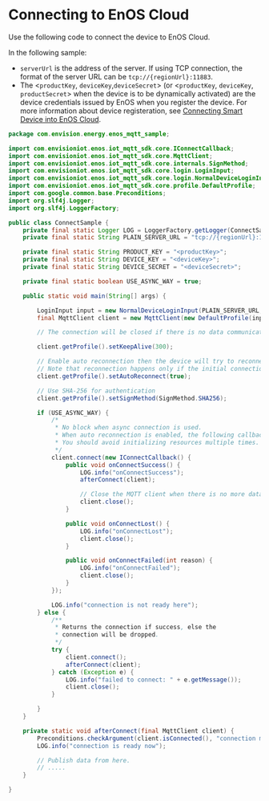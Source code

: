 # Connecting to EnOS Cloud

Use the following code to connect the device to EnOS Cloud.

In the following sample:
- `serverUrl` is the address of the server. If using TCP connection, the format of the server URL can be `tcp://{regionUrl}:11883`. 
- The <`productKey`, `deviceKey`,`deviceSecret`> (or <`productKey`, `deviceKey`,  `productSecret`> when the device is to be dynamically activated) are the device credentials issued by EnOS when you register the device. For more information about device registeration, see [Connecting Smart Device into EnOS Cloud](/docs/device-connection/en/latest/quickstart/gettingstarted_device_connection).


```java
package com.envision.energy.enos_mqtt_sample;

import com.envisioniot.enos.iot_mqtt_sdk.core.IConnectCallback;
import com.envisioniot.enos.iot_mqtt_sdk.core.MqttClient;
import com.envisioniot.enos.iot_mqtt_sdk.core.internals.SignMethod;
import com.envisioniot.enos.iot_mqtt_sdk.core.login.LoginInput;
import com.envisioniot.enos.iot_mqtt_sdk.core.login.NormalDeviceLoginInput;
import com.envisioniot.enos.iot_mqtt_sdk.core.profile.DefaultProfile;
import com.google.common.base.Preconditions;
import org.slf4j.Logger;
import org.slf4j.LoggerFactory;

public class ConnectSample {
    private final static Logger LOG = LoggerFactory.getLogger(ConnectSample.class);
    private final static String PLAIN_SERVER_URL = "tcp://{regionUrl}:11883";

    private final static String PRODUCT_KEY = "<productKey>";
    private final static String DEVICE_KEY = "<deviceKey>";
    private final static String DEVICE_SECRET = "<deviceSecret>";

    private final static boolean USE_ASYNC_WAY = true;

    public static void main(String[] args) {

        LoginInput input = new NormalDeviceLoginInput(PLAIN_SERVER_URL, PRODUCT_KEY, DEVICE_KEY, DEVICE_SECRET);
        final MqttClient client = new MqttClient(new DefaultProfile(input));

        // The connection will be closed if there is no data communication between the device and EnOS

        client.getProfile().setKeepAlive(300);

        // Enable auto reconnection then the device will try to reconnect when the connection is closed.
        // Note that reconnection happens only if the initial connection succeeded.
        client.getProfile().setAutoReconnect(true);

        // Use SHA-256 for authentication
        client.getProfile().setSignMethod(SignMethod.SHA256);

        if (USE_ASYNC_WAY) {
            /*
             * No block when async connection is used.
             * When auto reconnection is enabled, the following callback functions will be called every time a reconnection occurs.
             * You should avoid initializing resources multiple times.
             */
            client.connect(new IConnectCallback() {
                public void onConnectSuccess() {
                    LOG.info("onConnectSuccess");
                    afterConnect(client);

                    // Close the MQTT client when there is no more data
                    client.close();
                }

                public void onConnectLost() {
                    LOG.info("onConnectLost");
                    client.close();
                }

                public void onConnectFailed(int reason) {
                    LOG.info("onConnectFailed");
                    client.close();
                }
            });

            LOG.info("connection is not ready here");
        } else {
            /**
             * Returns the connection if success, else the
			 * connection will be dropped.
             */
            try {
                client.connect();
                afterConnect(client);
            } catch (Exception e) {
                LOG.info("failed to connect: " + e.getMessage());
                client.close();
            }

        }
    }

    private static void afterConnect(final MqttClient client) {
        Preconditions.checkArgument(client.isConnected(), "connection must be ready here");
        LOG.info("connection is ready now");

        // Publish data from here.
        // .....
    }

}


```

